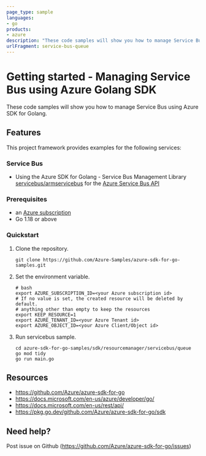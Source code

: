 ```yaml
---
page_type: sample
languages:
- go
products:
- azure
description: "These code samples will show you how to manage Service Bus Manager using Azure SDK for Golang."
urlFragment: service-bus-queue
---
```


# Getting started - Managing Service Bus using Azure Golang SDK

These code samples will show you how to manage Service Bus using Azure SDK for Golang.

## Features

This project framework provides examples for the following services:

### Service Bus
* Using the Azure SDK for Golang - Service Bus Management Library [servicebus/armservicebus](https://pkg.go.dev/github.com/Azure/azure-sdk-for-go/sdk/resourcemanager/servicebus/armservicebus) for the [Azure Service Bus API](https://docs.microsoft.com/en-us/rest/api/servicebus/)

### Prerequisites
* an [Azure subscription](https://azure.microsoft.com)
* Go 1.18 or above

### Quickstart

1. Clone the repository.

    ```
    git clone https://github.com/Azure-Samples/azure-sdk-for-go-samples.git
    ```
   
2. Set the environment variable.

   ```
   # bash
   export AZURE_SUBSCRIPTION_ID=<your Azure subscription id> 
   # If no value is set, the created resource will be deleted by default.
   # anything other than empty to keep the resources
   export KEEP_RESOURCE=1 
   export AZURE_TENANT_ID=<your Azure Tenant id>          
   export AZURE_OBJECT_ID=<your Azure Client/Object id> 
   ```

3. Run servicebus sample.

    ```
    cd azure-sdk-for-go-samples/sdk/resourcemanager/servicebus/queue
    go mod tidy
    go run main.go
    ```
   
## Resources

- https://github.com/Azure/azure-sdk-for-go
- https://docs.microsoft.com/en-us/azure/developer/go/
- https://docs.microsoft.com/en-us/rest/api/
- https://pkg.go.dev/github.com/Azure/azure-sdk-for-go/sdk

## Need help?

Post issue on Github (https://github.com/Azure/azure-sdk-for-go/issues)
